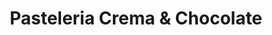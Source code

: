 ---
title: "Pasteleria Crema & Chocolate"
url: /santa-cruz/pasteleria-crema-y-chocolate/
shop: pastelería
---